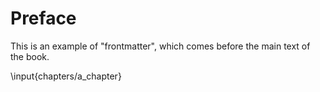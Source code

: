 # Preface

This is an example of "frontmatter", which comes before the main text of the book.

\input{chapters/a_chapter}